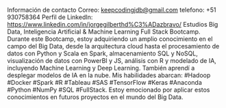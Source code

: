 Información de contacto
  Correo: keepcodingjdb@gmail.com
  telefono: +51 930758364
Perfil de LinkedIn: https://www.linkedin.com/in/jorgegilberthd%C3%ADazbravo/
Estudios
  Big Data, Inteligencia Artificial & Machine Learning Full Stack Bootcamp. Durante este Bootcamp, 
  estoy adquiriendo un amplio conocimiento en el campo del Big Data, desde la arquitectura cloud 
  hasta el procesamiento de datos con Python y Scala en Spark, almacenamiento SQL y NoSQL, 
  visualización de datos con PowerBI y JS, análisis con R y modelado de IA, incluyendo Machine Learning 
  y Deep Learning. También aprendí a desplegar modelos de IA en la nube. 
  Mis habilidades abarcan: #Hadoop #Docker #Spark #R #Tableau #SAS #TensorFlow #Keras #Anaconda #Python #NumPy 
  #SQL #FullStack. Estoy emocionado por aplicar estos conocimientos en futuros proyectos en el mundo del Big Data.
    

